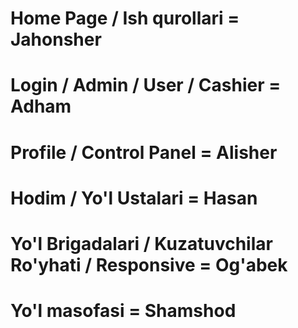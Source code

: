 <h1>Home Page / Ish qurollari = Jahonsher</h1>
<h1>Login / Admin / User / Cashier = Adham</h1>
<h1>Profile / Control Panel = Alisher</h1>
<h1>Hodim / Yo'l Ustalari = Hasan</h1>
<h1>Yo'l Brigadalari / Kuzatuvchilar Ro'yhati / Responsive = Og'abek</h1>
<h1>Yo'l masofasi = Shamshod</h1>

